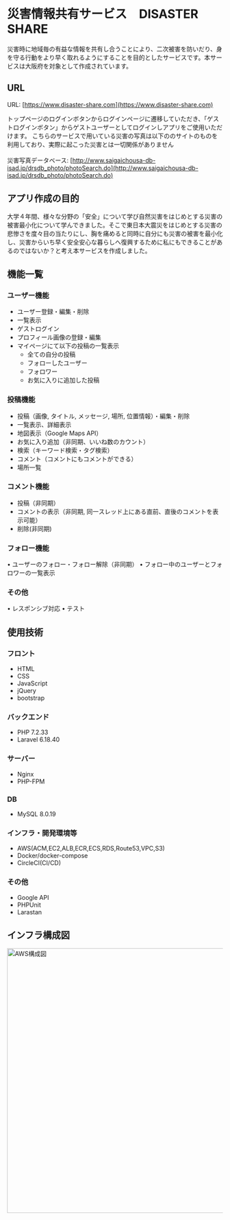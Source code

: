 <!-- <p align="center"><img src="https://laravel.com/assets/img/components/logo-laravel.svg"></p>

<p align="center">
<a href="https://travis-ci.org/laravel/framework"><img src="https://travis-ci.org/laravel/framework.svg" alt="Build Status"></a>
<a href="https://packagist.org/packages/laravel/framework"><img src="https://poser.pugx.org/laravel/framework/d/total.svg" alt="Total Downloads"></a>
<a href="https://packagist.org/packages/laravel/framework"><img src="https://poser.pugx.org/laravel/framework/v/stable.svg" alt="Latest Stable Version"></a>
<a href="https://packagist.org/packages/laravel/framework"><img src="https://poser.pugx.org/laravel/framework/license.svg" alt="License"></a>
</p> -->

# 災害情報共有サービス　DISASTER SHARE

災害時に地域毎の有益な情報を共有し合うことにより、二次被害を防いだり、身を守る行動をより早く取れるようにすることを目的としたサービスです。本サービスは大阪府を対象として作成されています。
<!-- Laravel is a web application framework with expressive, elegant syntax. We believe development must be an enjoyable and creative experience to be truly fulfilling. Laravel attempts to take the pain out of development by easing common tasks used in the majority of web projects, such as: -->

## URL
URL: [https://www.disaster-share.com](https://www.disaster-share.com)
<!-- - [Simple, fast routing engine](https://laravel.com/docs/routing).
- [Powerful dependency injection container](https://laravel.com/docs/container).
- Multiple back-ends for [session](https://laravel.com/docs/session) and [cache](https://laravel.com/docs/cache) storage.
- Expressive, intuitive [database ORM](https://laravel.com/docs/eloquent).
- Database agnostic [schema migrations](https://laravel.com/docs/migrations).
- [Robust background job processing](https://laravel.com/docs/queues).
- [Real-time event broadcasting](https://laravel.com/docs/broadcasting). -->
トップページのログインボタンからログインページに遷移していただき、「ゲストログインボタン」からゲストユーザーとしてログインしアプリをご使用いただけます。
こちらのサービスで用いている災害の写真は以下ののサイトのものを利用しており、実際に起こった災害とは一切関係がありません<br>                                                   
災害写真データベース: [http://www.saigaichousa-db-isad.jp/drsdb_photo/photoSearch.do](http://www.saigaichousa-db-isad.jp/drsdb_photo/photoSearch.do)


<!-- Laravel is accessible, yet powerful, providing tools needed for large, robust applications. -->

## アプリ作成の目的

<!-- Laravel has the most extensive and thorough [documentation](https://laravel.com/docs) and video tutorial library of any modern web application framework, making it a breeze to get started learning the framework.

If you're not in the mood to read, [Laracasts](https://laracasts.com) contains over 1100 video tutorials on a range of topics including Laravel, modern PHP, unit testing, JavaScript, and more. Boost the skill level of yourself and your entire team by digging into our comprehensive video library. -->
大学４年間、様々な分野の「安全」について学び自然災害をはじめとする災害の被害最小化について学んできました。そこで東日本大震災をはじめとする災害の悲惨さを度々目の当たりにし、胸を痛めると同時に自分にも災害の被害を最小化し、災害からいち早く安全安心な暮らしへ復興するために私にもできることがあるのではないか？と考え本サービスを作成しました。
<!-- ## 工夫した点
・無限コメント機能
・CI/CDパイプラインの構築 -->


## 機能一覧
### ユーザー機能
- ユーザー登録・編集・削除
- 一覧表示
- ゲストログイン
- プロフィール画像の登録・編集
- マイページにて以下の投稿の一覧表示
    - 全ての自分の投稿
    - フォローしたユーザー
    - フォロワー
    - お気に入りに追加した投稿
### 投稿機能
- 投稿（画像, タイトル, メッセージ, 場所, 位置情報）・編集・削除
- 一覧表示、詳細表示
- 地図表示（Google Maps API）
- お気に入り追加（非同期、いいね数のカウント）
- 検索（キーワード検索・タグ検索）
- コメント（コメントにもコメントができる）
- 場所一覧
### コメント機能
- 投稿（非同期）
- コメントの表示（非同期, 同一スレッド上にある直前、直後のコメントを表示可能）
- 削除(非同期)
### フォロー機能
•	ユーザーのフォロー・フォロー解除（非同期）
•	フォロー中のユーザーとフォロワーの一覧表示
### その他
•	レスポンシブ対応
•	テスト

<!-- ## Laravel Sponsors -->
## 使用技術
### フロント
- HTML
- CSS
- JavaScript
- jQuery
- bootstrap
### バックエンド
- PHP 7.2.33
- Laravel 6.18.40
### サーバー
- Nginx
- PHP-FPM

### DB
- MySQL 8.0.19
### インフラ・開発環境等
- AWS(ACM,EC2,ALB,ECR,ECS,RDS,Route53,VPC,S3)
- Docker/docker-compose
- CircleCI(CI/CD)
### その他
- Google API
- PHPUnit
- Larastan

<!-- We would like to extend our thanks to the following sponsors for helping fund on-going Laravel development. If you are interested in becoming a sponsor, please visit the Laravel [Patreon page](https://patreon.com/taylorotwell): -->

<!-- - **[Vehikl](https://vehikl.com/)**
- **[Tighten Co.](https://tighten.co)**
- **[British Software Development](https://www.britishsoftware.co)**
- [Fragrantica](https://www.fragrantica.com)
- [SOFTonSOFA](https://softonsofa.com/)
- [User10](https://user10.com)
- [Soumettre.fr](https://soumettre.fr/)
- [CodeBrisk](https://codebrisk.com)
- [1Forge](https://1forge.com)
- [TECPRESSO](https://tecpresso.co.jp/)
- [Pulse Storm](http://www.pulsestorm.net/)
- [Runtime Converter](http://runtimeconverter.com/)
- [WebL'Agence](https://weblagence.com/) -->

## インフラ構成図
<img width="618" alt="AWS構成図" src="https://user-images.githubusercontent.com/47106952/96061588-94f3f580-0ece-11eb-8afc-2f7db68f278e.png">

<!-- ## Contributing

Thank you for considering contributing to the Laravel framework! The contribution guide can be found in the [Laravel documentation](https://laravel.com/docs/contributions).

## Security Vulnerabilities

If you discover a security vulnerability within Laravel, please send an e-mail to Taylor Otwell via [taylor@laravel.com](mailto:taylor@laravel.com). All security vulnerabilities will be promptly addressed.

## License

The Laravel framework is open-sourced software licensed under the [MIT license](https://opensource.org/licenses/MIT). -->
